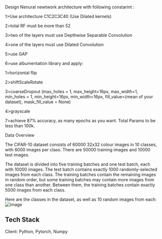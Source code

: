Design Nenural newtwork architecture with following constarint :


1>Use architecture  C1C2C3C40 (Use Dilated kernels)

2>total RF must be more than 52

3>two of the layers must use Depthwise Separable Convolution

4>one of the layers must use Dilated Convolution

5>use GAP 

6>use albumentation library and apply:

  1>horizontal flip

  2>shiftScaleRotate 

  3>coarseDropout (max_holes = 1, max_height=16px, max_width=1, min_holes = 1, min_height=16px, min_width=16px, fill_value=(mean of your dataset), mask_fill_value = None)
  
  4>grayscale

7>achieve 87% accuracy, as many epochs as you want. Total Params to be less than 100k.

Data Overview

The CIFAR-10 dataset consists of 60000 32x32 colour images in 10 classes, with 6000 images per class. There are 50000 training images and 10000 test images.

The dataset is divided into five training batches and one test batch, each with 10000 images. The test batch contains exactly 1000 randomly-selected images from each class. The training batches contain the remaining images in random order, but some training batches may contain more images from one class than another. Between them, the training batches contain exactly 5000 images from each class.

Here are the classes in the dataset, as well as 10 random images from each:
![image](https://user-images.githubusercontent.com/70502759/141685528-79bce9e3-7de7-4613-8beb-b13d1e59d79d.png)

## Tech Stack

Client: Python, Pytorch, Numpy

  
